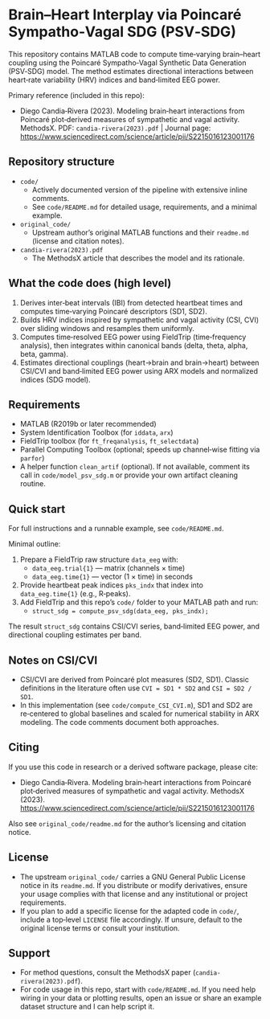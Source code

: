 # Brain–Heart Interplay via Poincaré Sympatho‑Vagal SDG (PSV‑SDG)

This repository contains MATLAB code to compute time‑varying brain–heart coupling using the Poincaré Sympatho‑Vagal Synthetic Data Generation (PSV‑SDG) model. The method estimates directional interactions between heart‑rate variability (HRV) indices and band‑limited EEG power.

Primary reference (included in this repo):

- Diego Candia‑Rivera (2023). Modeling brain‑heart interactions from Poincaré plot‑derived measures of sympathetic and vagal activity. MethodsX. PDF: `candia-rivera(2023).pdf`  |  Journal page: <https://www.sciencedirect.com/science/article/pii/S2215016123001176>

## Repository structure

- `code/`
  - Actively documented version of the pipeline with extensive inline comments.
  - See `code/README.md` for detailed usage, requirements, and a minimal example.
- `original_code/`
  - Upstream author’s original MATLAB functions and their `readme.md` (license and citation notes).
- `candia-rivera(2023).pdf`
  - The MethodsX article that describes the model and its rationale.

## What the code does (high level)

1) Derives inter‑beat intervals (IBI) from detected heartbeat times and computes time‑varying Poincaré descriptors (SD1, SD2).
2) Builds HRV indices inspired by sympathetic and vagal activity (CSI, CVI) over sliding windows and resamples them uniformly.
3) Computes time‑resolved EEG power using FieldTrip (time‑frequency analysis), then integrates within canonical bands (delta, theta, alpha, beta, gamma).
4) Estimates directional couplings (heart→brain and brain→heart) between CSI/CVI and band‑limited EEG power using ARX models and normalized indices (SDG model).

## Requirements

- MATLAB (R2019b or later recommended)
- System Identification Toolbox (for `iddata`, `arx`)
- FieldTrip toolbox (for `ft_freqanalysis`, `ft_selectdata`)
- Parallel Computing Toolbox (optional; speeds up channel‑wise fitting via `parfor`)
- A helper function `clean_artif` (optional). If not available, comment its call in `code/model_psv_sdg.m` or provide your own artifact cleaning routine.

## Quick start

For full instructions and a runnable example, see `code/README.md`.

Minimal outline:

1) Prepare a FieldTrip raw structure `data_eeg` with:
   - `data_eeg.trial{1}` — matrix (channels × time)
   - `data_eeg.time{1}` — vector (1 × time) in seconds
2) Provide heartbeat peak indices `pks_indx` that index into `data_eeg.time{1}` (e.g., R‑peaks).
3) Add FieldTrip and this repo’s `code/` folder to your MATLAB path and run:
   - `struct_sdg = compute_psv_sdg(data_eeg, pks_indx);`

The result `struct_sdg` contains CSI/CVI series, band‑limited EEG power, and directional coupling estimates per band.

## Notes on CSI/CVI

- CSI/CVI are derived from Poincaré plot measures (SD2, SD1). Classic definitions in the literature often use `CVI = SD1 * SD2` and `CSI = SD2 / SD1`.
- In this implementation (see `code/compute_CSI_CVI.m`), SD1 and SD2 are re‑centered to global baselines and scaled for numerical stability in ARX modeling. The code comments document both approaches.

## Citing

If you use this code in research or a derived software package, please cite:

- Diego Candia‑Rivera. Modeling brain‑heart interactions from Poincaré plot‑derived measures of sympathetic and vagal activity. MethodsX (2023). <https://www.sciencedirect.com/science/article/pii/S2215016123001176>

Also see `original_code/readme.md` for the author’s licensing and citation notice.

## License

- The upstream `original_code/` carries a GNU General Public License notice in its `readme.md`. If you distribute or modify derivatives, ensure your usage complies with that license and any institutional or project requirements.
- If you plan to add a specific license for the adapted code in `code/`, include a top‑level `LICENSE` file accordingly. If unsure, default to the original license terms or consult your institution.

## Support

- For method questions, consult the MethodsX paper (`candia-rivera(2023).pdf`).
- For code usage in this repo, start with `code/README.md`. If you need help wiring in your data or plotting results, open an issue or share an example dataset structure and I can help script it.
